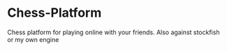 # Chess-Platform
Chess platform for playing online with your friends. Also against stockfish or my own engine